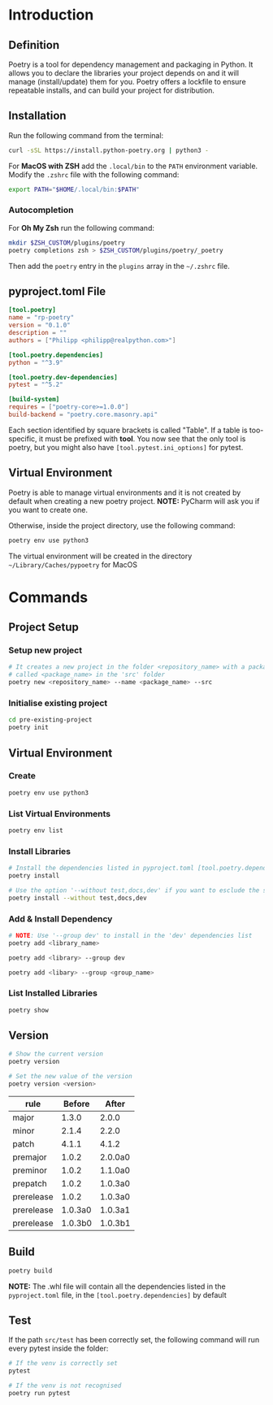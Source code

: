 # Introduction

## Definition
Poetry is a tool for dependency management and packaging in Python. 
It allows you to declare the libraries your project depends on and it will manage (install/update) them for you. 
Poetry offers a lockfile to ensure repeatable installs, and can build your project for distribution.

## Installation
Run the following command from the terminal:

``` bash
curl -sSL https://install.python-poetry.org | python3 -
```

For **MacOS with ZSH** add the `.local/bin` to the `PATH` environment variable.
Modify the `.zshrc` file with the following command:

``` bash
export PATH="$HOME/.local/bin:$PATH"
```

### Autocompletion

For **Oh My Zsh** run the following command:

``` bash
mkdir $ZSH_CUSTOM/plugins/poetry
poetry completions zsh > $ZSH_CUSTOM/plugins/poetry/_poetry
```

Then add the `poetry` entry in the `plugins` array in the `~/.zshrc` file.

## pyproject.toml File
``` toml
[tool.poetry]
name = "rp-poetry"
version = "0.1.0"
description = ""
authors = ["Philipp <philipp@realpython.com>"]

[tool.poetry.dependencies]
python = "^3.9"

[tool.poetry.dev-dependencies]
pytest = "^5.2"

[build-system]
requires = ["poetry-core>=1.0.0"]
build-backend = "poetry.core.masonry.api"
```

Each section identified by square brackets is called "Table". If a table is too-specific, it must be prefixed with **tool**.
You now see that the only tool is poetry, but you might also have `[tool.pytest.ini_options]` for pytest.

## Virtual Environment
Poetry is able to manage virtual environments and it is not created by default when creating a new poetry project.
**NOTE:** PyCharm will ask you if you want to create one.

Otherwise, inside the project directory, use the following command:
``` bash
poetry env use python3
```

The virtual environment will be created in the directory `~/Library/Caches/pypoetry` for MacOS

# Commands

## Project Setup

### Setup new project
``` bash
# It creates a new project in the folder <repository_name> with a package
# called <package_name> in the 'src' folder
poetry new <repository_name> --name <package_name> --src
```

### Initialise existing project
``` bash
cd pre-existing-project
poetry init
```

## Virtual Environment

### Create
``` bash
poetry env use python3
```

### List Virtual Environments
``` bash
poetry env list
```

### Install Libraries
``` bash
# Install the dependencies listed in pyproject.toml [tool.poetry.dependencies]
poetry install

# Use the option '--without test,docs,dev' if you want to esclude the specified group from install
poetry install --without test,docs,dev
```

### Add & Install Dependency
``` bash
# NOTE: Use '--group dev' to install in the 'dev' dependencies list
poetry add <library_name>

poetry add <library> --group dev

poetry add <libary> --group <group_name>
```
### List Installed Libraries
``` bash
poetry show
```

## Version
``` bash
# Show the current version
poetry version

# Set the new value of the version
poetry version <version>
```

| rule        | Before | After   |
|-------------|--------|---------|
| major       | 1.3.0  | 2.0.0   |
| minor       | 2.1.4  | 2.2.0   |
| patch	      | 4.1.1	 | 4.1.2   |
| premajor	  | 1.0.2	 | 2.0.0a0 |
| preminor	  | 1.0.2	 | 1.1.0a0 |
| prepatch	  | 1.0.2	 | 1.0.3a0 |
| prerelease	| 1.0.2	 | 1.0.3a0 |
| prerelease	|1.0.3a0 | 1.0.3a1 |
| prerelease	|1.0.3b0 | 1.0.3b1|


## Build
``` bash
poetry build
```

**NOTE:** The .whl file will contain all the dependencies listed in the `pyproject.toml` file, in the `[tool.poetry.dependencies]` by default

## Test
If the path `src/test` has been correctly set, the following command will run every pytest inside the folder:
``` bash
# If the venv is correctly set
pytest

# If the venv is not recognised
poetry run pytest
```
